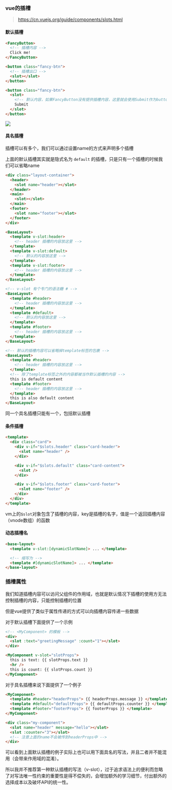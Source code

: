 ### vue的插槽

> https://cn.vuejs.org/guide/components/slots.html

#### 默认插槽

```html
<FancyButton>
  <!-- 插槽内容 -->
  Click me!
</FancyButton>
```

```html
<button class="fancy-btn">
  <!-- 插槽出口 -->
  <slot></slot>
</button>
```

```html
<button class="fancy-btn">
  <slot>
    <!-- 默认内容，如果FancyButton没有提供插槽内容，这里就会使用Submit作为button的内容 -->
    Submit
  </slot>
</button>
```

![](https://cn.vuejs.org/assets/slots.CKcE8XYd.png)

#### 具名插槽

插槽可以有多个，我们可以通过设置name的方式来声明多个插槽

上面的默认插槽其实就是隐式名为 `default` 的插槽，只是只有一个插槽的时候我们可以省略name

```html
<div class="layout-container">
  <header>
    <slot name="header"></slot>
  </header>
  <main>
    <slot></slot>
  </main>
  <footer>
    <slot name="footer"></slot>
  </footer>
</div>
```

```html
<BaseLayout>
  <template v-slot:header>
    <!-- header 插槽的内容放这里 -->
  </template>
  <template v-slot:default>
    <!-- 默认的内容放这里 -->
  </template>
  <template v-slot:footer>
    <!-- header 插槽的内容放这里 -->
  </template>
</BaseLayout>

<!-- v-slot 有个专门的语法糖 # -->
<BaseLayout>
  <template #header>
    <!-- header 插槽的内容放这里 -->
  </template>
  <template #default>
    <!-- 默认的内容放这里 -->
  </template>
  <template #footer>
    <!-- header 插槽的内容放这里 -->
  </template>
</BaseLayout>

<!-- 默认的插槽内容可以省略掉template标签的包裹 -->
<BaseLayout>
  <template #header>
    <!-- header 插槽的内容放这里 -->
  </template>
  <!-- 除了template标签之外的内容都被当作默认插槽的内容 -->
  this is default content
  <template #footer>
    <!-- header 插槽的内容放这里 -->
  </template>
  this is also default content
</BaseLayout>
```

同一个具名插槽只能有一个，包括默认插槽

#### 条件插槽

```html
<template>
  <div class="card">
    <div v-if="$slots.header" class="card-header">
      <slot name="header" />
    </div>

    <div v-if="$slots.default" class="card-content">
      <slot />
    </div>

    <div v-if="$slots.footer" class="card-footer">
      <slot name="footer" />
    </div>
  </div>
</template>
```

vm上的`$slot`对象包含了插槽的内容，key是插槽的名字，值是一个返回插槽内容（vnode数组）的函数

#### 动态插槽名

```html
<base-layout>
  <template v-slot:[dynamicSlotName]> ... </template>

  <!-- 缩写为 -->
  <template #[dynamicSlotName]> ... </template>
</base-layout>
```

### 插槽属性

我们知道插槽内容可以访问父组件的作用域，也就是默认情况下插槽的使用方无法控制插槽的内容，只能控制插槽的位置

但是vue提供了类似于属性传递的方式可以向插槽内容传递一些数据

对于默认插槽下面提供了一个示例

```html
<!-- <MyComponent> 的模板 -->
<div>
  <slot :text="greetingMessage" :count="1"></slot>
</div>
```

```html
<MyComponent v-slot="slotProps">
  this is text: {{ slotProps.text }}
  <hr />
  this is count: {{ slotProps.count }}
</MyComponent>
```

对于具名插槽来说下面提供了一个例子

```html
<MyComponent>
  <template #header="headerProps"> {{ headerProps.message }} </template>
  <template #default="defaultProps"> {{ defaultProps.counter }} </template>
  <template #footer="footerProps"> {{ footerProps }} </template>
</MyComponent>
```

```html
<div class="my-component">
  <slot name="header" message="hello"></slot>
  <slot :counter="3"></slot>
  <!-- 注意上面的name不会被传到headerProps中 -->
</div>
```

可以看到上面默认插槽的例子实际上也可以用下面具名的写法，并且二者并不能混用（会带来作用域的混淆）。

所以我并不推荐第一种默认插槽的写法（v-slot），过于追求语法上的便利而忽略了对写法唯一性约束的重要性是得不偿失的，会增加额外的学习细节，付出额外的选择成本以及破坏API的统一性。
